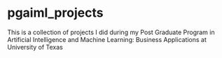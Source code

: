# pgaiml_projects
This is a collection of projects I did during my Post Graduate Program in Artificial Intelligence and Machine Learning: Business Applications at University of Texas
